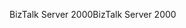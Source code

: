 <span data-ttu-id="deaa8-101">BizTalk Server 2000</span><span class="sxs-lookup"><span data-stu-id="deaa8-101">BizTalk Server 2000</span></span>